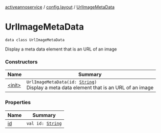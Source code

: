 [activeannoservice](../../index.md) / [config.layout](../index.md) / [UrlImageMetaData](./index.md)

# UrlImageMetaData

`data class UrlImageMetaData`

Display a meta data element that is an URL of an image

### Constructors

| Name | Summary |
|---|---|
| [&lt;init&gt;](-init-.md) | `UrlImageMetaData(id: `[`String`](https://kotlinlang.org/api/latest/jvm/stdlib/kotlin/-string/index.html)`)`<br>Display a meta data element that is an URL of an image |

### Properties

| Name | Summary |
|---|---|
| [id](id.md) | `val id: `[`String`](https://kotlinlang.org/api/latest/jvm/stdlib/kotlin/-string/index.html) |
